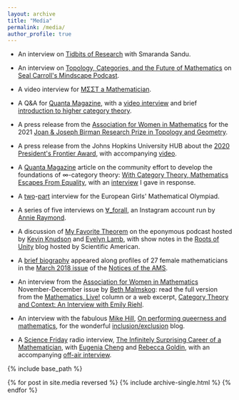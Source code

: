```yaml
---
layout: archive
title: "Media"
permalink: /media/
author_profile: true
---
```


* An interview on [Tidbits of Research](https://tidbitsofresearch.podbean.com/e/episode-14-emily-riehl/) with Smaranda Sandu.

* An interview on [Topology, Categories, and the Future of Mathematics](https://www.preposterousuniverse.com/podcast/2021/05/10/146-emily-riehl-on-topology-categories-and-the-future-of-mathematics/) on [Seal Carroll's Mindscape Podcast](https://www.preposterousuniverse.com/podcast/).

* A video interview for [ΜΣΣΤ a Mathematician](https://youtu.be/eU6dIdJtjNI).

* A Q&amp;A for [Quanta Magazine](https://www.quantamagazine.org/emily-riehl-conducts-the-mathematical-orchestra-from-the-middle-20200902/), with a [video interview](https://youtu.be/qZzSFp0LDUQ) and brief [introduction to higher category theory](https://youtu.be/QpDTcefoWEQ).

* A press release from the [Association for Women in Mathematics](href=https://awm-math.org/) for the 2021 [Joan &amp; Joseph Birman Research Prize in Topology and Geometry](https://emilyriehl.github.io/files/Birman.pdf).

* A press release from the Johns Hopkins University HUB about the [2020 President's Frontier Award](https://hub.jhu.edu/2020/01/16/emily-riehl-mathematics-frontier-award-999-em1-art1-dtd-news/), with accompanying [video](https://youtu.be/hCh8Lr5z7YM).

* A [Quanta Magazine](https://www.quantamagazine.org/) article on the community effort to develop the foundations of &infin;-category theory: [With Category Theory, Mathematics Escapes From Equality](https://www.quantamagazine.org/with-category-theory-mathematics-escapes-from-equality-20191010/), with an [interview](https://www.ams.org/news?news_id=5594&expand=1) I gave in response.

* A [two](https://egmo2020.nl/2019/09/11/emily-riehl-pt-1/)-[part](href=https://egmo2020.nl/2019/09/18/emily-riehl-pt-2/) interview for the European Girls' Mathematical Olympiad.

* A series of five interviews on [&forall;\_forall](https://www.instagram.com/p/BvwAwzYh4N-/?utm_source=ig_web_copy_link), an Instagram account run by [Annie Raymond](http://people.math.umass.edu/~raymond/).

* A discussion of [My Favorite Theorem](https://kpknudson.com/my-favorite-theorem/2018/5/21/episode-19-emily-riehl) on the eponymous podcast hosted by [Kevin Knudson](https://kpknudson.com) and [Evelyn Lamb](http://www.evelynjlamb.com/about-me/), with show notes in the [Roots of Unity](https://blogs.scientificamerican.com/roots-of-unity/emily-riehls-favorite-theorem/) blog hosted by Scientific American.

* A [brief biography](https://emilyriehl.github.io/files/notices-women.pdf) appeared along profiles of 27 female mathematicians in the [March 2018 issue](http://www.ams.org/journals/notices/201803/rnoti-p248.pdf) of the [Notices of the AMS](http://www.ams.org/cgi-bin/notices/nxg.pl).

* An interview from the [Association for Women in Mathematics](https://awm-math.org/) November-December issue by [Beth Malmskog](https://malmskog.wordpress.com/about/): read the full version from the [Mathematics, Live!](https://emilyriehl.github.io/files/AWM-interview.pdf) column or a web excerpt, [Category Theory and Context: An Interview with Emily Riehl](https://blogs.ams.org/phdplus/2017/08/19/category-theory-and-context-an-interview-with-emily-riehl/).

* An interview with the fabulous [Mike Hill](https://www.math.ucla.edu/~mikehill/), [On performing queerness and mathematics](https://blogs.ams.org/inclusionexclusion/2017/10/09/on-performing-queerness-and-mathematics-emily-riehl-interviews-mike-hill/), for the wonderful [inclusion/exclusion](https://blogs.ams.org/inclusionexclusion/) blog.

* A [Science Friday](https://www.sciencefriday.com) radio interview, [The Infinitely Surprising Career of a Mathematician](https://www.sciencefriday.com/segments/the-infinitely-surprising-career-of-a-mathematician/), with [Eugenia Cheng](http://eugeniacheng.com/) and [Rebecca Goldin](http://math.gmu.edu/~rgoldin/), with an accompanying [off-air interview](https://www.sciencefriday.com/articles/women-taking-math-next-dimension/).





{% include base_path %}

{% for post in site.media reversed %}
  {% include archive-single.html %}
{% endfor %}
